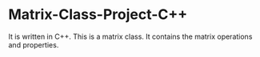 # Matrix-Class-Project-C++
 It is written in C++. This is a matrix class. It contains the matrix operations and properties.

